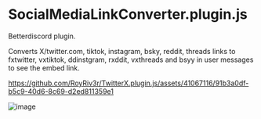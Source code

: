 # SocialMediaLinkConverter.plugin.js

Betterdiscord plugin.

Converts X/twitter.com, tiktok, instagram, bsky, reddit, threads links to fxtwitter, vxtiktok, ddinstgram, rxddit, vxthreads and bsyy in user messages to see the embed link.

https://github.com/RoyRiv3r/TwitterX.plugin.js/assets/41067116/91b3a0df-b5c9-40d6-8c69-d2ed811359e1

![image](https://github.com/RoyRiv3r/SocialMediaLinkConverter.plugin.js/assets/41067116/5a86a271-86a4-49bb-aa60-bbd2a1fbb25e)

